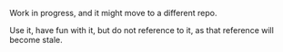
Work in progress, and it might move to a different repo.

Use it, have fun with it, but do not reference to it, as that reference will become stale.


